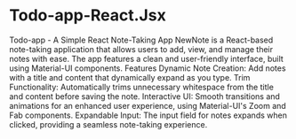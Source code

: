# Todo-app-React.Jsx
 Todo-app - A Simple React Note-Taking App NewNote is a React-based note-taking application that allows users to add, view, and manage their notes with ease. The app features a clean and user-friendly interface, built using Material-UI components.  Features Dynamic Note Creation: Add notes with a title and content that dynamically expand as you type. Trim Functionality: Automatically trims unnecessary whitespace from the title and content before saving the note. Interactive UI: Smooth transitions and animations for an enhanced user experience, using Material-UI's Zoom and Fab components. Expandable Input: The input field for notes expands when clicked, providing a seamless note-taking experience.
